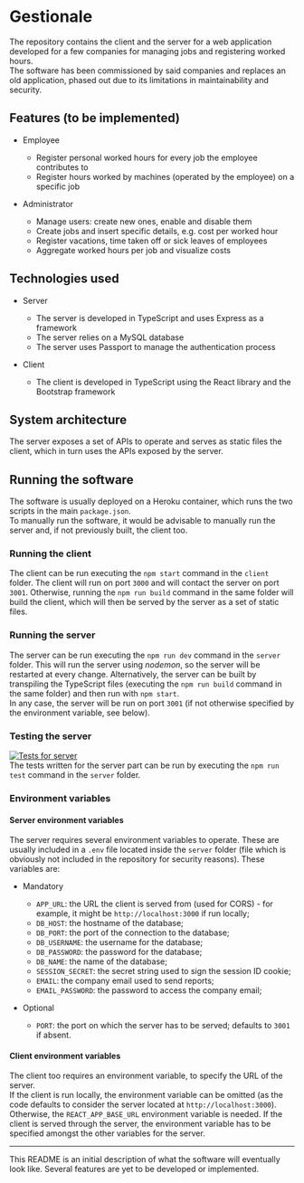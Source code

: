 # Gestionale

The repository contains the client and the server for a web application developed for a few companies for managing jobs and registering worked hours.  
The software has been commissioned by said companies and replaces an old application, phased out due to its limitations in maintainability and security.

## Features (to be implemented)
- Employee
	- Register personal worked hours for every job the employee contributes to
	- Register hours worked by machines (operated by the employee) on a specific job

- Administrator
	- Manage users: create new ones, enable and disable them
	- Create jobs and insert specific details, e.g. cost per worked hour
	- Register vacations, time taken off or sick leaves of employees
	- Aggregate worked hours per job and visualize costs

## Technologies used
- Server
	- The server is developed in TypeScript and uses Express as a framework
	- The server relies on a MySQL database
	- The server uses Passport to manage the authentication process

- Client
	- The client is developed in TypeScript using the React library and the Bootstrap framework

## System architecture
The server exposes a set of APIs to operate and serves as static files the client, which in turn uses the APIs exposed by the server.

## Running the software
The software is usually deployed on a Heroku container, which runs the two scripts in the main `package.json`.  
To manually run the software, it would be advisable to manually run the server and, if not previously built, the client too.

### Running the client
The client can be run executing the `npm start` command in the `client` folder. The client will run on port `3000` and will contact the server on port `3001`. Otherwise, running the `npm run build` command in the same folder will build the client, which will then be served by the server as a set of static files.

### Running the server
The server can be run executing the `npm run dev` command in the `server` folder. This will run the server using _nodemon_, so the server will be restarted at every change. Alternatively, the server can be built by transpiling the TypeScript files (executing the `npm run build` command in the same folder) and then run with `npm start`.  
In any case, the server will be run on port `3001` (if not otherwise specified by the environment variable, see below).

### Testing the server
[![Tests for server](https://github.com/alessiomason/gestionale/actions/workflows/server-tests.yml/badge.svg)](https://github.com/alessiomason/gestionale/actions)  
The tests written for the server part can be run by executing the `npm run test` command in the `server` folder.

### Environment variables
#### Server environment variables
The server requires several environment variables to operate. These are usually included in a `.env` file located inside the `server` folder (file which is obviously not included in the repository for security reasons). These variables are:

- Mandatory
	- `APP_URL`: the URL the client is served from (used for CORS) - for example, it might be `http://localhost:3000` if run locally;
	- `DB_HOST`: the hostname of the database;
	- `DB_PORT`: the port of the connection to the database;
	- `DB_USERNAME`: the username for the database;
	- `DB_PASSWORD`: the password for the database;
	- `DB_NAME`: the name of the database;
	- `SESSION_SECRET`: the secret string used to sign the session ID cookie;
    - `EMAIL`: the company email used to send reports;
    - `EMAIL_PASSWORD`: the password to access the company email;

- Optional
	- `PORT`: the port on which the server has to be served; defaults to `3001` if absent.

#### Client environment variables
The client too requires an environment variable, to specify the URL of the server.  
If the client is run locally, the environment variable can be omitted (as the code defaults to consider the server located at `http://localhost:3000`).  
Otherwise, the `REACT_APP_BASE_URL` environment variable is needed. If the client is served through the server, the environment variable has to be specified amongst the other variables for the server.

---

This README is an initial description of what the software will eventually look like. Several features are yet to be developed or implemented.